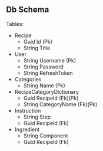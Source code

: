 ## Db Schema
Tables:
- Recipe
	- Guid Id (Pk)
	- String Title
- User
	- String Username (Pk)
	- String Password
	- String RefreshToken
- Categories
	- String Name (Pk)
- RecipeCategoryDictionary
	- Guid RecipeId (Fk)(Pk)
	- String CategoryName (Fk)(Pk)
- Instruction
	- String Step
	- Guid RecipeId (Fk)
- Ingredient
	- String Component
	- Guid RecipeId (Fk)